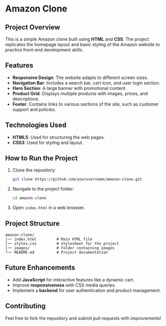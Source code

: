 # Amazon Clone

## Project Overview
This is a simple Amazon clone built using **HTML** and **CSS**. The project replicates the homepage layout and basic styling of the Amazon website to practice front-end development skills.

## Features
- **Responsive Design**: The website adapts to different screen sizes.
- **Navigation Bar**: Includes a search bar, cart icon, and user login section.
- **Hero Section**: A large banner with promotional content.
- **Product Grid**: Displays multiple products with images, prices, and descriptions.
- **Footer**: Contains links to various sections of the site, such as customer support and policies.

## Technologies Used
- **HTML5**: Used for structuring the web pages.
- **CSS3**: Used for styling and layout.

## How to Run the Project
1. Clone the repository:
   ```sh
   git clone https://github.com/yourusername/amazon-clone.git
   ```
2. Navigate to the project folder:
   ```sh
   cd amazon-clone
   ```
3. Open `index.html` in a web browser.

## Project Structure
```
amazon-clone/
│── index.html         # Main HTML file
│── styles.css         # Stylesheet for the project
│── images/            # Folder containing images
└── README.md          # Project documentation
```

## Future Enhancements
- Add **JavaScript** for interactive features like a dynamic cart.
- Improve **responsiveness** with CSS media queries.
- Implement a **backend** for user authentication and product management.

## Contributing
Feel free to fork the repository and submit pull requests with improvements!
